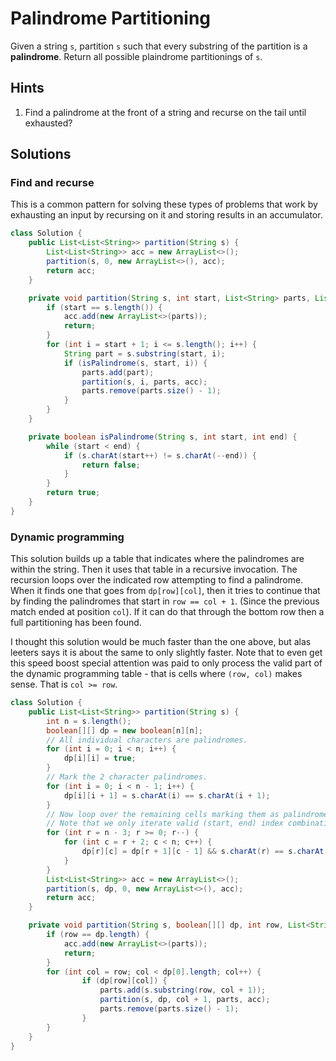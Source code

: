 # Palindrome Partitioning

Given a string `s`, partition `s` such that every substring of the partition is
a **palindrome**. Return all possible plaindrome partitionings of `s`.

## Hints

1. Find a palindrome at the front of a string and recurse on the tail until
   exhausted?

## Solutions

### Find and recurse

This is a common pattern for solving these types of problems that work by
exhausting an input by recursing on it and storing results in an accumulator.

```java
class Solution {
    public List<List<String>> partition(String s) {
        List<List<String>> acc = new ArrayList<>();
        partition(s, 0, new ArrayList<>(), acc);
        return acc;
    }

    private void partition(String s, int start, List<String> parts, List<List<String>> acc) {
        if (start == s.length()) {
            acc.add(new ArrayList<>(parts));
            return;
        }
        for (int i = start + 1; i <= s.length(); i++) {
            String part = s.substring(start, i);
            if (isPalindrome(s, start, i)) {
                parts.add(part);
                partition(s, i, parts, acc);
                parts.remove(parts.size() - 1);
            }
        }
    }

    private boolean isPalindrome(String s, int start, int end) {
        while (start < end) {
            if (s.charAt(start++) != s.charAt(--end)) {
                return false;
            }
        }
        return true;
    }
}
```

### Dynamic programming

This solution builds up a table that indicates where the palindromes are within
the string. Then it uses that table in a recursive invocation. The recursion
loops over the indicated row attempting to find a palindrome. When it finds one
that goes from `dp[row][col]`, then it tries to continue that by finding the
palindromes that start in `row == col + 1`. (Since the previous match ended at
position `col`). If it can do that through the bottom row then a full
partitioning has been found.

I thought this solution would be much faster than the one above, but alas
leeters says it is about the same to only slightly faster. Note that to even get
this speed boost special attention was paid to only process the valid part of
the dynamic programming table - that is cells where `(row, col)` makes sense.
That is `col >= row`.

```java
class Solution {
    public List<List<String>> partition(String s) {
        int n = s.length();
        boolean[][] dp = new boolean[n][n];
        // All individual characters are palindromes.
        for (int i = 0; i < n; i++) {
            dp[i][i] = true;
        }
        // Mark the 2 character palindromes.
        for (int i = 0; i < n - 1; i++) {
            dp[i][i + 1] = s.charAt(i) == s.charAt(i + 1);
        }
        // Now loop over the remaining cells marking them as palindromes.
        // Note that we only iterate valid (start, end) index combinations.
        for (int r = n - 3; r >= 0; r--) {
            for (int c = r + 2; c < n; c++) {
                dp[r][c] = dp[r + 1][c - 1] && s.charAt(r) == s.charAt(c);
            }
        }
        List<List<String>> acc = new ArrayList<>();
        partition(s, dp, 0, new ArrayList<>(), acc);
        return acc;
    }

    private void partition(String s, boolean[][] dp, int row, List<String> parts, List<List<String>> acc) {
        if (row == dp.length) {
            acc.add(new ArrayList<>(parts));
            return;
        }
        for (int col = row; col < dp[0].length; col++) {
                if (dp[row][col]) {
                    parts.add(s.substring(row, col + 1));
                    partition(s, dp, col + 1, parts, acc);
                    parts.remove(parts.size() - 1);
                }
        }
    }
}
```
